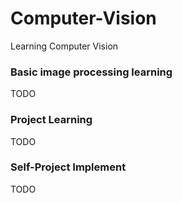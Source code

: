 # Computer-Vision
Learning Computer Vision  
### Basic image processing learning  
TODO
### Project Learning  
TODO
### Self-Project Implement  
TODO
